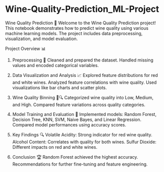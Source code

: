 # Wine-Quality-Prediction_ML-Project
Wine Quality Prediction 🍷
Welcome to the Wine Quality Prediction project! This notebook demonstrates how to predict wine quality using various machine learning models. The project includes data preprocessing, visualization, and model evaluation.


Project Overview 📊

1. Preprocessing 🧹
Cleaned and prepared the dataset.
Handled missing values and encoded categorical variables.

3. Data Visualization and Analysis 📈
Explored feature distributions for red and white wines.
Analyzed feature correlations with wine quality.
Used visualizations like bar charts and scatter plots.

5. Wine Quality Binning 🍷🔍
Categorized wine quality into Low, Medium, and High.
Compared feature variations across quality categories.

7. Model Training and Evaluation 🤖
Implemented models: Random Forest, Decision Tree, KNN, SVM, Naive Bayes, and Linear Regression.
Compared model performances using accuracy scores.


9. Key Findings 🔍
Volatile Acidity: Strong indicator for red wine quality.
Alcohol Content: Correlates with quality for both wines.
Sulfur Dioxide: Different impacts on red and white wines.


10. Conclusion 🏆
Random Forest achieved the highest accuracy.
Recommendations for further fine-tuning and feature engineering.
